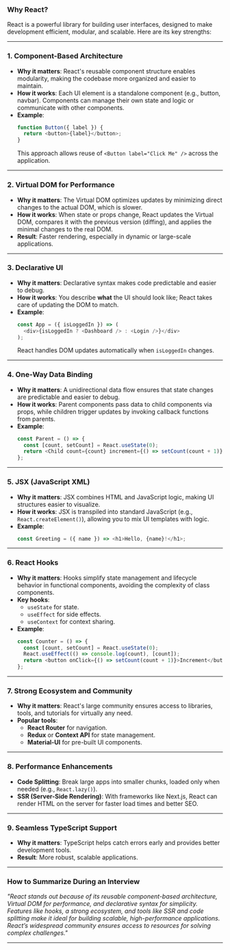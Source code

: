### **Why React?**

React is a powerful library for building user interfaces, designed to make development efficient, modular, and scalable. Here are its key strengths:

---

### **1. Component-Based Architecture**
- **Why it matters**: React's reusable component structure enables modularity, making the codebase more organized and easier to maintain.
- **How it works**: Each UI element is a standalone component (e.g., button, navbar). Components can manage their own state and logic or communicate with other components.
- **Example**:
  ```javascript
  function Button({ label }) {
    return <button>{label}</button>;
  }
  ```
  This approach allows reuse of `<Button label="Click Me" />` across the application.

---

### **2. Virtual DOM for Performance**
- **Why it matters**: The Virtual DOM optimizes updates by minimizing direct changes to the actual DOM, which is slower.
- **How it works**: When state or props change, React updates the Virtual DOM, compares it with the previous version (diffing), and applies the minimal changes to the real DOM.
- **Result**: Faster rendering, especially in dynamic or large-scale applications.

---

### **3. Declarative UI**
- **Why it matters**: Declarative syntax makes code predictable and easier to debug.
- **How it works**: You describe **what** the UI should look like; React takes care of updating the DOM to match.
- **Example**:
  ```javascript
  const App = ({ isLoggedIn }) => (
    <div>{isLoggedIn ? <Dashboard /> : <Login />}</div>
  );
  ```
  React handles DOM updates automatically when `isLoggedIn` changes.

---

### **4. One-Way Data Binding**
- **Why it matters**: A unidirectional data flow ensures that state changes are predictable and easier to debug.
- **How it works**: Parent components pass data to child components via props, while children trigger updates by invoking callback functions from parents.
- **Example**:
  ```javascript
  const Parent = () => {
    const [count, setCount] = React.useState(0);
    return <Child count={count} increment={() => setCount(count + 1)} />;
  };
  ```

---

### **5. JSX (JavaScript XML)**
- **Why it matters**: JSX combines HTML and JavaScript logic, making UI structures easier to visualize.
- **How it works**: JSX is transpiled into standard JavaScript (e.g., `React.createElement()`), allowing you to mix UI templates with logic.
- **Example**:
  ```javascript
  const Greeting = ({ name }) => <h1>Hello, {name}!</h1>;
  ```

---

### **6. React Hooks**
- **Why it matters**: Hooks simplify state management and lifecycle behavior in functional components, avoiding the complexity of class components.
- **Key hooks**: 
  - `useState` for state.
  - `useEffect` for side effects.
  - `useContext` for context sharing.
- **Example**:
  ```javascript
  const Counter = () => {
    const [count, setCount] = React.useState(0);
    React.useEffect(() => console.log(count), [count]);
    return <button onClick={() => setCount(count + 1)}>Increment</button>;
  };
  ```

---

### **7. Strong Ecosystem and Community**
- **Why it matters**: React's large community ensures access to libraries, tools, and tutorials for virtually any need.
- **Popular tools**:
  - **React Router** for navigation.
  - **Redux** or **Context API** for state management.
  - **Material-UI** for pre-built UI components.

---

### **8. Performance Enhancements**
- **Code Splitting**: Break large apps into smaller chunks, loaded only when needed (e.g., `React.lazy()`).
- **SSR (Server-Side Rendering)**: With frameworks like Next.js, React can render HTML on the server for faster load times and better SEO.

---

### **9. Seamless TypeScript Support**
- **Why it matters**: TypeScript helps catch errors early and provides better development tools.
- **Result**: More robust, scalable applications.

---

### **How to Summarize During an Interview**
*"React stands out because of its reusable component-based architecture, Virtual DOM for performance, and declarative syntax for simplicity. Features like hooks, a strong ecosystem, and tools like SSR and code splitting make it ideal for building scalable, high-performance applications. React’s widespread community ensures access to resources for solving complex challenges."*

---
